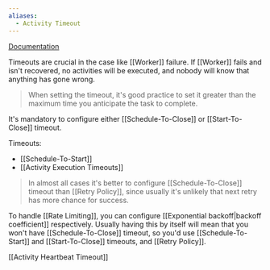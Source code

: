 ```yaml
---
aliases:
  - Activity Timeout
---
```

[Documentation](https://docs.temporal.io/encyclopedia/detecting-activity-failures)

Timeouts are crucial in the case like [[Worker]] failure. If [[Worker]] fails and isn't recovered, no activities will be executed, and nobody will know that anything has gone wrong.

> When setting the timeout, it's good practice to set it greater than the maximum time you anticipate the task to complete.

It's mandatory to configure either [[Schedule-To-Close]] or [[Start-To-Close]] timeout.

Timeouts:
- [[Schedule-To-Start]]
- [[Activity Execution Timeouts]]

> In almost all cases it's better to configure [[Schedule-To-Close]] timeout than [[Retry Policy]], since usually it's unlikely that next retry has more chance for success.

To handle [[Rate Limiting]], you can configure [[Exponential backoff|backoff coefficient]] respectively. Usually having this by itself will mean that you won't have [[Schedule-To-Close]] timeout, so you'd use [[Schedule-To-Start]] and [[Start-To-Close]] timeouts, and [[Retry Policy]].

[[Activity Heartbeat Timeout]]
